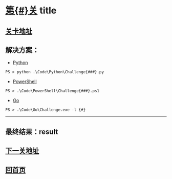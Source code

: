 # [第{#}关][1] title

## [关卡地址][1]

## 解决方案：

* [Python][2]

```
PS > python .\Code\Python\Challenge{###}.py
```

* [PowerShell][3]

```
PS > .\Code\PowerShell\Challenge{###}.ps1
```

* [Go][4]

```
PS > .\Code\Go\Challenge.exe -l {#}
```

---
## 最终结果：result

## [下一关地址][5]

## [回首页][6]

[1]: http://www.pythonchallenge.com/pc/def/current.html
[2]: ../Code/Python/Challenge{###}.py "点我查看源码"
[3]: ../Code/PowerShell/Challenge{###}.ps1 "点我查看源码"
[4]: ../Code/Go/Challenge{###}.go "点我查看源码"
[5]: http://www.pythonchallenge.com/pc/def/next.html
[6]: ../README.md "回首页"
